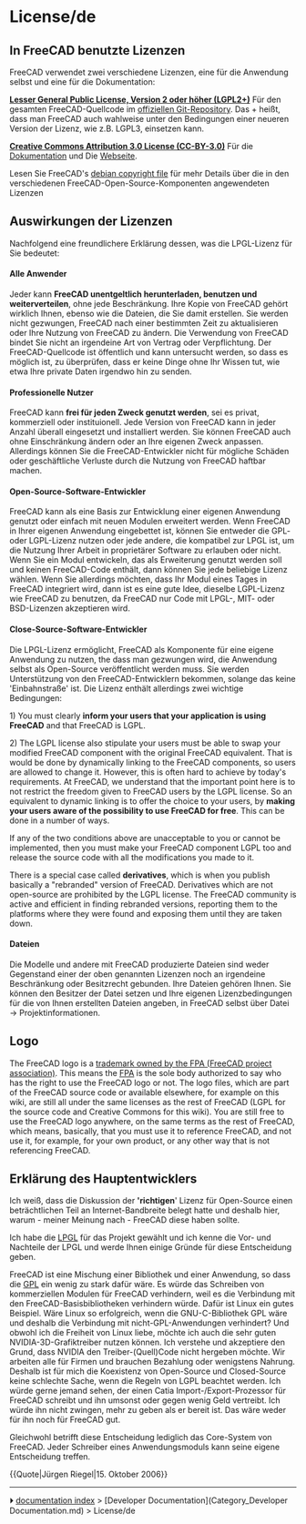 # License/de
## In FreeCAD benutzte Lizenzen 

FreeCAD verwendet zwei verschiedene Lizenzen, eine für die Anwendung selbst und eine für die Dokumentation:

**[Lesser General Public License, Version 2 oder höher (LGPL2+)](wikipedia_LGPL.md)** Für den gesamten FreeCAD-Quellcode im [offiziellen Git-Repository](https://github.com/FreeCAD). Das + heißt, dass man FreeCAD auch wahlweise unter den Bedingungen einer neueren Version der Lizenz, wie z.B. LGPL3, einsetzen kann.

**[Creative Commons Attribution 3.0 License (CC-BY-3.0)](http://creativecommons.org/licenses/by/3.0/)** Für die [Dokumentation](https://wiki.freecad.org) und Die [Webseite](https://www.freecad.org).

Lesen Sie FreeCAD\'s [debian copyright file](https://github.com/FreeCAD/FreeCAD/blob/master/package/debian/copyright) für mehr Details über die in den verschiedenen FreeCAD-Open-Source-Komponenten angewendeten Lizenzen



## Auswirkungen der Lizenzen 

Nachfolgend eine freundlichere Erklärung dessen, was die LPGL-Lizenz für Sie bedeutet:



#### Alle Anwender 

Jeder kann **FreeCAD unentgeltlich herunterladen, benutzen und weiterverteilen**, ohne jede Beschränkung. Ihre Kopie von FreeCAD gehört wirklich Ihnen, ebenso wie die Dateien, die Sie damit erstellen. Sie werden nicht gezwungen, FreeCAD nach einer bestimmten Zeit zu aktualisieren oder Ihre Nutzung von FreeCAD zu ändern. Die Verwendung von FreeCAD bindet Sie nicht an irgendeine Art von Vertrag oder Verpflichtung. Der FreeCAD-Quellcode ist öffentlich und kann untersucht werden, so dass es möglich ist, zu überprüfen, dass er keine Dinge ohne Ihr Wissen tut, wie etwa Ihre private Daten irgendwo hin zu senden.



#### Professionelle Nutzer 

FreeCAD kann **frei für jeden Zweck genutzt werden**, sei es privat, kommerziell oder instituionell. Jede Version von FreeCAD kann in jeder Anzahl überall eingesetzt und installiert werden. Sie können FreeCAD auch ohne Einschränkung ändern oder an Ihre eigenen Zweck anpassen. Allerdings können Sie die FreeCAD-Entwickler nicht für mögliche Schäden oder geschäftliche Verluste durch die Nutzung von FreeCAD haftbar machen.



#### Open-Source-Software-Entwickler 

FreeCAD kann als eine Basis zur Entwicklung einer eigenen Anwendung genutzt oder einfach mit neuen Modulen erweitert werden. Wenn FreeCAD in Ihrer eigenen Anwendung eingebettet ist, können Sie entweder die GPL- oder LGPL-Lizenz nutzen oder jede andere, die kompatibel zur LPGL ist, um die Nutzung Ihrer Arbeit in proprietärer Software zu erlauben oder nicht. Wenn Sie ein Modul entwickeln, das als Erweiterung genutzt werden soll und keinen FreeCAD-Code enthält, dann können Sie jede beliebige Lizenz wählen. Wenn Sie allerdings möchten, dass Ihr Modul eines Tages in FreeCAD integriert wird, dann ist es eine gute Idee, dieselbe LGPL-Lizenz wie FreeCAD zu benutzen, da FreeCAD nur Code mit LPGL-, MIT- oder BSD-Lizenzen akzeptieren wird.



#### Close-Source-Software-Entwickler 

Die LPGL-Lizenz ermöglicht, FreeCAD als Komponente für eine eigene Anwendung zu nutzen, the dass man gezwungen wird, die Anwendung selbst als Open-Source veröffentlicht werden muss. Sie werden Unterstützung von den FreeCAD-Entwicklern bekommen, solange das keine \'Einbahnstraße\' ist. Die Lizenz enthält allerdings zwei wichtige Bedingungen:

1\) You must clearly **inform your users that your application is using FreeCAD** and that FreeCAD is LGPL.

2\) The LGPL license also stipulate your users must be able to swap your modified FreeCAD component with the original FreeCAD equivalent. That is would be done by dynamically linking to the FreeCAD components, so users are allowed to change it. However, this is often hard to achieve by today\'s requirements. At FreeCAD, we understand that the important point here is to not restrict the freedom given to FreeCAD users by the LGPL license. So an equivalent to dynamic linking is to offer the choice to your users, by **making your users aware of the possibility to use FreeCAD for free**. This can be done in a number of ways.

If any of the two conditions above are unacceptable to you or cannot be implemented, then you must make your FreeCAD component LGPL too and release the source code with all the modifications you made to it.

There is a special case called **derivatives**, which is when you publish basically a \"rebranded\" version of FreeCAD. Derivatives which are not open-source are prohibited by the LGPL license. The FreeCAD community is active and efficient in finding rebranded versions, reporting them to the platforms where they were found and exposing them until they are taken down.



#### Dateien

Die Modelle und andere mit FreeCAD produzierte Dateien sind weder Gegenstand einer der oben genannten Lizenzen noch an irgendeine Beschränkung oder Besitzrecht gebunden. Ihre Dateien gehören Ihnen. Sie können den Besitzer der Datei setzen und Ihre eigenen Lizenzbedingungen für die von Ihnen erstellten Dateien angeben, in FreeCAD selbst über Datei → Projektinformationen.

## Logo

The FreeCAD logo is a [trademark owned by the FPA (FreeCAD project association)](https://fpa.freecad.org/documents/Trademark.pdf). This means the [FPA](https://fpa.freecad.org) is the sole body authorized to say who has the right to use the FreeCAD logo or not. The logo files, which are part of the FreeCAD source code or available elsewhere, for example on this wiki, are still all under the same licenses as the rest of FreeCAD (LGPL for the source code and Creative Commons for this wiki). You are still free to use the FreeCAD logo anywhere, on the same terms as the rest of FreeCAD, which means, basically, that you must use it to reference FreeCAD, and not use it, for example, for your own product, or any other way that is not referencing FreeCAD.



## Erklärung des Hauptentwicklers 

Ich weiß, dass die Diskussion der **\'richtigen**\' Lizenz für Open-Source einen beträchtlichen Teil an Internet-Bandbreite belegt hatte und deshalb hier, warum - meiner Meinung nach - FreeCAD diese haben sollte.

Ich habe die [LPGL](https://de.wikipedia.org/wiki/GNU_Lesser_General_Public_License) für das Projekt gewählt und ich kenne die Vor- und Nachteile der LPGL und werde Ihnen einige Gründe für diese Entscheidung geben.

FreeCAD ist eine Mischung einer Bibliothek und einer Anwendung, so dass die [GPL](https://de.wikipedia.org/wiki/GNU_General_Public_License) ein wenig zu stark dafür wäre. Es würde das Schreiben von kommerziellen Modulen für FreeCAD verhindern, weil es die Verbindung mit den FreeCAD-Basisbibliotheken verhindern würde. Dafür ist Linux ein gutes Beispiel. Wäre Linux so erfolgreich, wenn die GNU-C-Bibliothek GPL wäre und deshalb die Verbindung mit nicht-GPL-Anwendungen verhindert? Und obwohl ich die Freiheit von Linux liebe, möchte ich auch die sehr guten NVIDIA-3D-Grafiktreiber nutzen können. Ich verstehe und akzeptiere den Grund, dass NVIDIA den Treiber-(Quell)Code nicht hergeben möchte. Wir arbeiten alle für Firmen und brauchen Bezahlung oder wenigstens Nahrung. Deshalb ist für mich die Koexistenz von Open-Source und Closed-Source keine schlechte Sache, wenn die Regeln von LGPL beachtet werden. Ich würde gerne jemand sehen, der einen Catia Import-/Export-Prozessor für FreeCAD schreibt und ihn umsonst oder gegen wenig Geld vertreibt. Ich würde ihn nicht zwingen, mehr zu geben als er bereit ist. Das wäre weder für ihn noch für FreeCAD gut.

Gleichwohl betrifft diese Entscheidung lediglich das Core-System von FreeCAD. Jeder Schreiber eines Anwendungsmoduls kann seine eigene Entscheidung treffen.


{{Quote|Jürgen Riegel|15. Oktober 2006}}



---
⏵ [documentation index](../README.md) > [Developer Documentation](Category_Developer Documentation.md) > License/de
